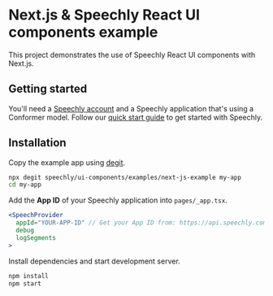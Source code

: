 # Next.js & Speechly React UI components example

This project demonstrates the use of Speechly React UI components with Next.js.

## Getting started

You'll need a [Speechly account](https://api.speechly.com/dashboard/) and a Speechly application that's using a Conformer model. Follow our [quick start guide](https://docs.speechly.com/basics/getting-started) to get started with Speechly.

## Installation

Copy the example app using [degit](https://github.com/Rich-Harris/degit).

```bash
npx degit speechly/ui-components/examples/next-js-example my-app
cd my-app
```

Add the **App ID** of your Speechly application into `pages/_app.tsx`.

```jsx
<SpeechProvider
  appId="YOUR-APP-ID" // Get your App ID from: https://api.speechly.com/dashboard/
  debug
  logSegments
>
```

Install dependencies and start development server.

```bash
npm install
npm start
```